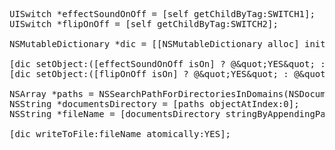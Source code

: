 

 
<pre class="wrap:true lang:objc decode:true " >UISwitch *effectSoundOnOff = [self getChildByTag:SWITCH1];
UISwitch *flipOnOff = [self getChildByTag:SWITCH2];

NSMutableDictionary *dic = [[NSMutableDictionary alloc] init];
  
[dic setObject:([effectSoundOnOff isOn] ? @&amp;quot;YES&amp;quot; : @&amp;quot;NO&amp;quot;) forKey:@&amp;quot;effectSound&amp;quot;];
[dic setObject:([flipOnOff isOn] ? @&amp;quot;YES&amp;quot; : @&amp;quot;NO&amp;quot;) forKey:@&amp;quot;flip&amp;quot;];

NSArray *paths = NSSearchPathForDirectoriesInDomains(NSDocumentDirectory, NSUserDomainMask, YES);
NSString *documentsDirectory = [paths objectAtIndex:0];
NSString *fileName = [documentsDirectory stringByAppendingPathComponent:@&amp;quot;options.data&amp;quot;];

[dic writeToFile:fileName atomically:YES];</pre> 

